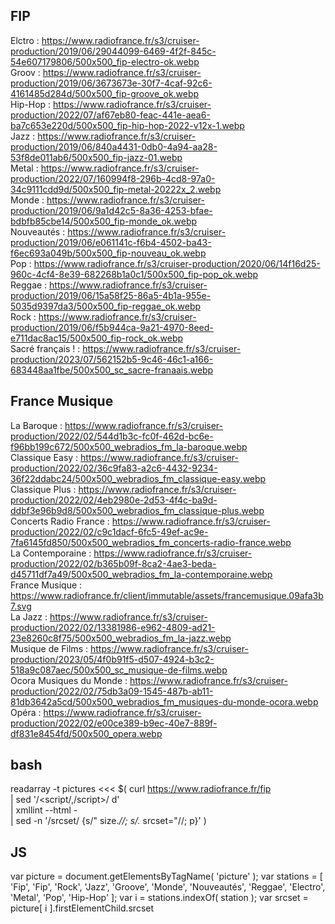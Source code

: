 FIP
---
Elctro           : https://www.radiofrance.fr/s3/cruiser-production/2019/06/29044099-6469-4f2f-845c-54e607179806/500x500_fip-electro-ok.webp  
Groov            : https://www.radiofrance.fr/s3/cruiser-production/2019/06/3673673e-30f7-4caf-92c6-4161485d284d/500x500_fip-groove_ok.webp  
Hip-Hop          : https://www.radiofrance.fr/s3/cruiser-production/2022/07/af67eb80-feac-441e-aea6-ba7c653e220d/500x500_fip-hip-hop-2022-v12x-1.webp  
Jazz             : https://www.radiofrance.fr/s3/cruiser-production/2019/06/840a4431-0db0-4a94-aa28-53f8de011ab6/500x500_fip-jazz-01.webp  
Metal            : https://www.radiofrance.fr/s3/cruiser-production/2022/07/160994f8-296b-4cd8-97a0-34c9111cdd9d/500x500_fip-metal-20222x_2.webp  
Monde            : https://www.radiofrance.fr/s3/cruiser-production/2019/06/9a1d42c5-8a36-4253-bfae-bdbfb85cbe14/500x500_fip-monde_ok.webp  
Nouveautés       : https://www.radiofrance.fr/s3/cruiser-production/2019/06/e061141c-f6b4-4502-ba43-f6ec693a049b/500x500_fip-nouveau_ok.webp  
Pop              : https://www.radiofrance.fr/s3/cruiser-production/2020/06/14f16d25-960c-4cf4-8e39-682268b1a0c1/500x500_fip-pop_ok.webp  
Reggae           : https://www.radiofrance.fr/s3/cruiser-production/2019/06/15a58f25-86a5-4b1a-955e-5035d9397da3/500x500_fip-reggae_ok.webp  
Rock             : https://www.radiofrance.fr/s3/cruiser-production/2019/06/f5b944ca-9a21-4970-8eed-e711dac8ac15/500x500_fip-rock_ok.webp  
Sacré français ! : https://www.radiofrance.fr/s3/cruiser-production/2023/07/562152b5-9c46-46c1-a166-683448aa1fbe/500x500_sc_sacre-franaais.webp

France Musique
---
La Baroque              : https://www.radiofrance.fr/s3/cruiser-production/2022/02/544d1b3c-fc0f-462d-bc6e-f96bb199c672/500x500_webradios_fm_la-baroque.webp  
Classique Easy          : https://www.radiofrance.fr/s3/cruiser-production/2022/02/36c9fa83-a2c6-4432-9234-36f22ddabc24/500x500_webradios_fm_classique-easy.webp  
Classique Plus          : https://www.radiofrance.fr/s3/cruiser-production/2022/02/4eb2980e-2d53-4f4c-ba9d-ddbf3e96b9d8/500x500_webradios_fm_classique-plus.webp  
Concerts Radio France   : https://www.radiofrance.fr/s3/cruiser-production/2022/02/c9c1dacf-6fc5-49ef-ac9e-7fa6145fd850/500x500_webradios_fm_concerts-radio-france.webp  
La Contemporaine        : https://www.radiofrance.fr/s3/cruiser-production/2022/02/b365b09f-8ca2-4ae3-beda-d45711df7a49/500x500_webradios_fm_la-contemporaine.webp  
France Musique          : https://www.radiofrance.fr/client/immutable/assets/francemusique.09afa3b7.svg  
La Jazz                 : https://www.radiofrance.fr/s3/cruiser-production/2022/02/13381986-e962-4809-ad21-23e8260c8f75/500x500_webradios_fm_la-jazz.webp  
Musique de Films        : https://www.radiofrance.fr/s3/cruiser-production/2023/05/4f0b91f5-d507-4924-b3c2-518a9c087aec/500x500_sc_musique-de-films.webp  
Ocora Musiques du Monde : https://www.radiofrance.fr/s3/cruiser-production/2022/02/75db3a09-1545-487b-ab11-81db3642a5cd/500x500_webradios_fm_musiques-du-monde-ocora.webp  
Opéra                   : https://www.radiofrance.fr/s3/cruiser-production/2022/02/e00ce389-b9ec-40e7-889f-df831e8454fd/500x500_opera.webp  

bash
---
readarray -t pictures <<< $( curl https://www.radiofrance.fr/fip \
				| sed '/<script/,/script>/ d' \
				| xmllint --html - \
				| sed -n '/srcset/ {s/" size.*//; s/.* srcset="//; p}' )

JS
---
var picture  = document.getElementsByTagName( 'picture' );
var stations = [ 'Fip', 'Fip', 'Rock', 'Jazz', 'Groove', 'Monde', 'Nouveautés', 'Reggae', 'Electro', 'Metal', 'Pop', 'Hip-Hop' ];
var i        = stations.indexOf( station );
var srcset   = picture[ i ].firstElementChild.srcset
